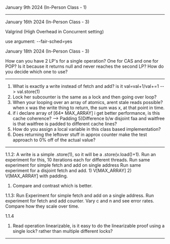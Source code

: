 

January 9th 2024 (In-Person Class - 1)
<hr>

January 16th 2024 (In-Person Class - 3)


Valgrind (High Overhead in Concurrent setting)

use argument: --fair-sched=yes 


January 18th 2024 (In-Person Class - 3)

How can you have 2 LP's for a single operation? One for CAS and one for POP? Is it because it returns null and never reaches the second LP?  How do you decide which one to use?


--- 
1) What is exactly a write instead of fetch and add? is it val=val+1/val+=1 --> val.store(1)
2) Lock her subcounter is the same as a lock and then going over loop?
3) When your looping over an array of atomics, arent stale reads possible?  when x was the write thing to return, the sum was x, at that point in time. 
4) if i declare array of [64* MAX_ARRAY] i get better performance, is this cache coherence? --> Padding 
5)Difference b/w disjoint faa and waitfree is that waitfree is padded to different cache lines?
6) How do you assign a local variable in this class based implementation?
7) Does returning the leftover stuff in approx counter make the test approach to 0% off of the actual value?



_____ 

1.1.2: 
A write is a simple .store(1), so it will be a .store(v.load()+1). 
Run an experiment for this, 10 iterations each for different threads. 
Run same experiment for simple fetch and add on single address
Run same experiment for a disjoint fetch and add. 
	1) V[MAX_ARRAY]
	2) V[MAX_ARRAY] with padding. 
1) Compare and contrast which is better. 

1.1.3: 
	Run Experiment for simple fetch and add on a single address.
	Run experiment for fetch and add counter. Vary c and n and see error rates. Compare how they scale over time.

1.1.4 
1) Read operation linearizable, is it easy to do the linearizable proof using a single lock? rather than multiple different locks?



<hr>


